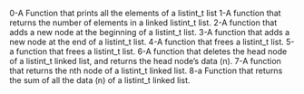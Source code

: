 0-A Function that prints all the elements of a listint_t list
1-A function that  returns the number of elements in a linked listint_t list.
2-A function that adds a new node at the beginning of a listint_t list.
3-A function that adds a new node at the end of a listint_t list.
4-A function that frees a listint_t list.
5-a  function that frees a listint_t list.
6-A function that deletes the head node of a listint_t linked list, and returns the head node’s data (n).
7-A function that returns the nth node of a listint_t linked list.
8-a Function that returns the sum of all the data (n) of a listint_t linked list.



